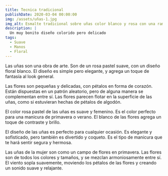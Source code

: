 ```yaml
---
title: Tecnica tradicional
publishDate: 2020-03-04 00:00:00
img: /assets/uñas-1.jpg
img_alt: Esmalte tradicional sobre uñas color blanco y rosa con una ramita 
description: |
  Un muy bonito diseño colorido pero delicado
tags:
  - Suave
  - Manos
  - Floral
---
```


Las uñas son una obra de arte. Son de un rosa pastel suave, con un diseño floral blanco. El diseño es simple pero elegante, y agrega un toque de fantasía al look general.

Las flores son pequeñas y delicadas, con pétalos en forma de corazón. Están dispuestas en un patrón aleatorio, pero de alguna manera se complementan entre sí. Las flores parecen flotar en la superficie de las uñas, como si estuvieran hechas de pétalos de algodón.

El color rosa pastel de las uñas es suave y femenino. Es el color perfecto para una manicura de primavera o verano. El blanco de las flores agrega un toque de contraste y brillo.

El diseño de las uñas es perfecto para cualquier ocasión. Es elegante y sofisticado, pero también es divertido y coqueto. Es el tipo de manicura que te hará sentir segura y hermosa.

Las uñas de la mujer son como un campo de flores en primavera. Las flores son de todos los colores y tamaños, y se mezclan armoniosamente entre sí. El viento sopla suavemente, moviendo los pétalos de las flores y creando un sonido suave y relajante.

